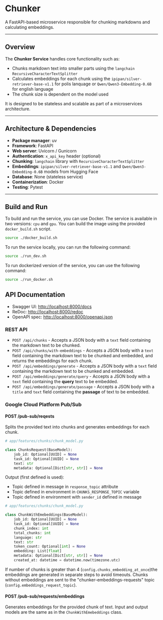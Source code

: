 # Chunker

A FastAPI-based microservice responsible for chunking markdowns and calculating embeddings.

---

## Overview

The **Chunker Service** handles core functionality such as:

* Chunks markdown text into smaller parts using the `langchain` `RecursiveCharacterTextSplitter`
* Calculates embeddings for each chunk using the `ipipan/silver-retriever-base-v1.1` for polis lanquage or `Qwen/Qwen3-Embedding-0.6B` for english language
* The chunk size is dependent on the model used

It is designed to be stateless and scalable as part of a microservices architecture.

---

## Architecture & Dependencies

* **Package manager**: uv
* **Framework**: FastAPI
* **Web server**: Uvicorn / Gunicorn
* **Authentication**: `x_api_key` header (optional)
* **Chunking**: `langchain` library with `RecursiveCharacterTextSplitter`
* **Embeddings**: `ipipan/silver-retriever-base-v1.1` and `Qwen/Qwen3-Embedding-0.6B` models from Hugging Face
* **Database**: None (stateless service)
* **Containerization**: Docker
* **Testing**: Pytest

---

## Build and Run

To build and run the service, you can use Docker. The service is available in two versions: `cpu` and `gpu`. You can build the image using the provided `docker_build.sh` script.

```bash
source ./docker_build.sh
```

To run the service locally, you can run the following command:

```bash
source ./run_dev.sh
```

To run dockerized version of the service, you can use the following command:

```bash
source ./run_docker.sh
```

## API Documentation

* Swagger UI: [http://localhost:8000/docs](http://localhost:8000/docs)
* ReDoc: [http://localhost:8000/redoc](http://localhost:8000/redoc)
* OpenAPI spec: [http://localhost:8000/openapi.json](http://localhost:8000/openapi.json)

### REST API

* `POST /api/chunks` - Accepts a JSON body with a `text` field containing the markdown text to be chunked.
* `POST /api/chunks/with-embeddings` - Accepts a JSON body with a `text` field containing the markdown text to be chunked and embedded, and returns the embeddings for each chunk.
* `POST /api/embeddings/generate` - Accepts a JSON body with a `text` field containing the markdown text to be chunked and embedded.
* `POST /api/embeddings/generate/query` - Accepts a JSON body with a `text` field containing the **query** text to be embedded.
* `POST /api/embeddings/generate/passage` - Accepts a JSON body with a `title` and `text` field containing the **passage** of text to be embedded.

### Google Cloud Platform Pub/Sub

#### POST /pub-sub/reqests

Splits the provided text into chunks and generates embeddings for each chunk.

```python
# app/features/chunks/chunk_model.py

class ChunksRequest(BaseModel):
    job_id: Optional[UUID] = None
    task_id: Optional[UUID] = None
    text: str
    metadata: Optional[Dict[str, str]] = None
```

Output (first defined is used):

* Topic defined in message in `response_topic` attribute
* Topic defined in environment in `CHUNKS_RESPONSE_TOPIC` variable
* Topic defined in environment with `sender_id` defined in message

```python
# app/features/chunks/chunk_model.py

class ChunkWithEmebeddings(BaseModel):
    job_id: Optional[UUID] = None
    task_id: Optional[UUID] = None
    chunk_index: int
    total_chunks: int
    language: str
    text: str
    token_count: Optional[int] = None
    embedding: List[float]
    metadata: Optional[Dict[str, str]] = None
    created_at: datetime = datetime.now(timezone.utc)
```

If number of chunks is greater than 4 (`config.chunks_embedding_at_once`)the embeddings are generated in separate steps to avoid timeouts.
Chunks without embeddings are sent to the "chunker-embeddings-requests" topic (`config.embeddings_request_topic`).

#### POST /pub-sub/requests/embeddings

Generates embeddings for the provided chunk of text. Input and output models are the same as in the `ChunkWithEmebeddings` class.
